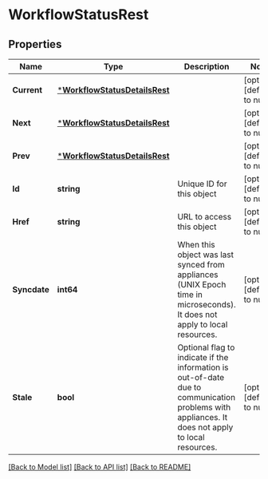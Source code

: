 # WorkflowStatusRest

## Properties
Name | Type | Description | Notes
------------ | ------------- | ------------- | -------------
**Current** | [***WorkflowStatusDetailsRest**](WorkflowStatusDetailsRest.md) |  | [optional] [default to null]
**Next** | [***WorkflowStatusDetailsRest**](WorkflowStatusDetailsRest.md) |  | [optional] [default to null]
**Prev** | [***WorkflowStatusDetailsRest**](WorkflowStatusDetailsRest.md) |  | [optional] [default to null]
**Id** | **string** | Unique ID for this object | [optional] [default to null]
**Href** | **string** | URL to access this object | [optional] [default to null]
**Syncdate** | **int64** | When this object was last synced from appliances (UNIX Epoch time in microseconds). It does not apply to local resources. | [optional] [default to null]
**Stale** | **bool** | Optional flag to indicate if the information is out-of-date due to communication problems with appliances. It does not apply to local resources. | [optional] [default to null]

[[Back to Model list]](../README.md#documentation-for-models) [[Back to API list]](../README.md#documentation-for-api-endpoints) [[Back to README]](../README.md)

